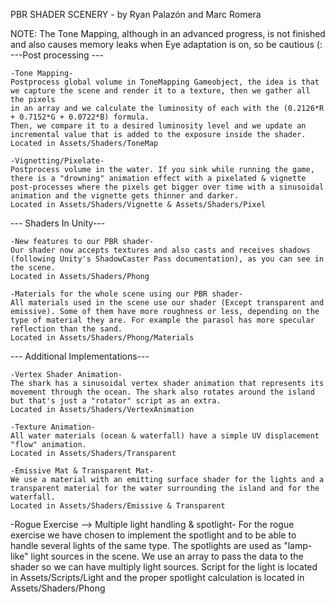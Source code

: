 PBR SHADER SCENERY - by Ryan Palazón and Marc Romera


NOTE: The Tone Mapping, although in an advanced progress, is not finished and also causes memory leaks when Eye adaptation is on, so be cautious (:
---Post processing ---

	-Tone Mapping-
	Postprocess global volume in ToneMapping Gameobject, the idea is that we capture the scene and render it to a texture, then we gather all the pixels
	in an array and we calculate the luminosity of each with the (0.2126*R + 0.7152*G + 0.0722*B) formula.
	Then, we compare it to a desired luminosity level and we update an incremental value that is added to the exposure inside the shader.
	Located in Assets/Shaders/ToneMap
	
	-Vignetting/Pixelate-
	Postprocess volume in the water. If you sink while running the game, there is a "drowning" animation effect with a pixelated & vignette post-processes where the pixels get bigger over time with a sinusoidal animation and the vignette gets thinner and darker.
	Located in Assets/Shaders/Vignette & Assets/Shaders/Pixel


--- Shaders In Unity---


	-New features to our PBR shader-
	Our shader now accepts textures and also casts and receives shadows (following Unity's ShadowCaster Pass documentation), as you can see in the scene.
	Located in Assets/Shaders/Phong

	-Materials for the whole scene using our PBR shader-
	All materials used in the scene use our shader (Except transparent and emissive). Some of them have more roughness or less, depending on the type of material they are. For example the parasol has more specular reflection than the sand.
	Located in Assets/Shaders/Phong/Materials


--- Additional Implementations---


	-Vertex Shader Animation- 
	The shark has a sinusoidal vertex shader animation that represents its movement through the ocean. The shark also rotates around the island but that's just a "rotator" script as an extra.
	Located in Assets/Shaders/VertexAnimation

	-Texture Animation-
	All water materials (ocean & waterfall) have a simple UV displacement "flow" animation.
	Located in Assets/Shaders/Transparent

	-Emissive Mat & Transparent Mat-
	We use a material with an emitting surface shader for the lights and a transparent material for the water surrounding the island and for the waterfall.
	Located in Assets/Shaders/Emissive & Transparent


-Rogue Exercise --> Multiple light handling & spotlight-
	For the rogue exercise we have chosen to implement the spotlight and to be able to handle several lights of the same type.
	The spotlights are used as "lamp-like" light sources in the scene.
	We use an array to pass the data to the shader so we can have multiply light sources.
	Script for the light is located in Assets/Scripts/Light and the proper spotlight calculation is located in Assets/Shaders/Phong